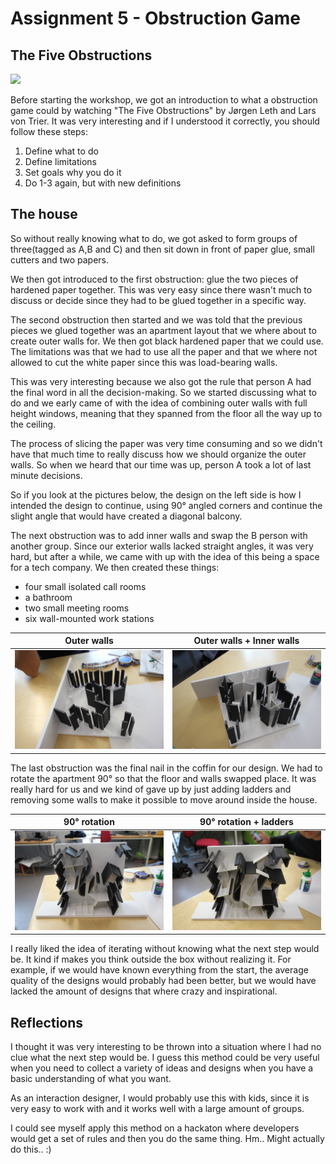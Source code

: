 Assignment 5 - Obstruction Game
=========================

## The Five Obstructions
![](http://ia.media-imdb./comobstruction-game/images/M/MV5BMjA1MjgwMzA2OF5BMl5BanBnXkFtZTcwMTUzNjYyMQ@@._V1_SY317_CR5,0,214,317_AL_.jpg)

Before starting the workshop, we got an introduction to what a obstruction game could by watching "The Five Obstructions" by Jørgen Leth and Lars von Trier. It was very interesting and if I understood it correctly, you should follow these steps:

1. Define what to do
2. Define limitations
3. Set goals why you do it
4. Do 1-3 again, but with new definitions

## The house

So without really knowing what to do, we got asked to form groups of three(tagged as A,B and C) and then sit down in front of paper glue, small cutters and two papers.

We then got introduced to the first obstruction: glue the two pieces of hardened paper together.
This was very easy since there wasn't much to discuss or decide since they had to be glued together 
in a specific way.

The second obstruction then started and we was told that the previous pieces we glued together was an apartment layout that we where about to create outer walls for. We then got black hardened paper that we could use. The limitations was that we had to use all the paper and that we where not allowed to cut the white paper since this was load-bearing walls.

This was very interesting because we also got the rule that person A had the final word in all the decision-making. So we started discussing what to do and we early came of with the idea of combining outer walls with full height windows, meaning that they spanned from the floor all the way up to the ceiling. 

The process of slicing the paper was very time consuming and so we didn't have that
much time to really discuss how we should organize the outer walls. So when we heard
that our time was up, person A took a lot of last minute decisions.

So if you look at the pictures below, the design on the left side is how
I intended the design to continue, using 90° angled corners and continue the slight
angle that would have created a diagonal balcony.

The next obstruction was to add inner walls and swap the B person with another group. 
Since our exterior walls lacked straight angles, it was very hard, but after a while,
we came with up with the idea of this being a space for a tech company. We then
created these things:

* four small isolated call rooms
* a bathroom
* two small meeting rooms
* six wall-mounted work stations

| Outer walls        | Outer walls + Inner walls           |
| :-------------: |:-------------:|
| ![](/obstruction-game/images/horizontal.jpg) | ![](/obstruction-game/images/horizontal_inner_walls.jpg) |

The last obstruction was the final nail in the coffin for our design. We had to rotate the 
apartment 90° so that the floor and walls swapped place. It was really hard for us and we
kind of gave up by just adding ladders and removing some walls to make it possible to move
around inside the house. 

| 90° rotation        | 90° rotation + ladders           |
| :-------------: |:-------------:|
| ![](/obstruction-game/images/vertical.jpg) | ![](/obstruction-game/images/vertical_ladders.jpg) |


I really liked the idea of iterating without knowing what the next step would be. It kind
if makes you think outside the box without realizing it. For example, if we would have known
everything from the start, the average quality of the designs would probably had been better, but we would have lacked the amount of designs that where crazy and inspirational. 


## Reflections

I thought it was very interesting to be thrown into a situation where I had no clue what
the next step would be. I guess this method could be very useful when you need to collect
a variety of ideas and designs when you have a basic understanding of what you want.

As an interaction designer, I would probably use this with kids, since it is very easy to work with and it works well with a large amount of groups. 

I could see myself apply this method on a hackaton where developers would get a set of rules
and then you do the same thing. Hm.. Might actually do this.. :)